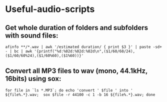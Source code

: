 # Useful-audio-scripts


## Get whole duration of folders and subfolders with sound files:

```
afinfo **/*.wav | awk '/estimated duration/ { print $3 }' | paste -sd+ - | bc | awk '{printf("%d:%02d:%02d:%02d\n",($1/60/60/24),($1/60/60%24),($1/60%60),($1%60))}'
```

## Convert all MP3 files to wav (mono, 44.1kHz, 16bits) using sox:

```
for file in `ls *.MP3`; do echo 'convert ' $file ' into ' ${file%.*}.wav;  sox $file -r 44100 -c 1 -b 16 ${file%.*}.wav; done
```
